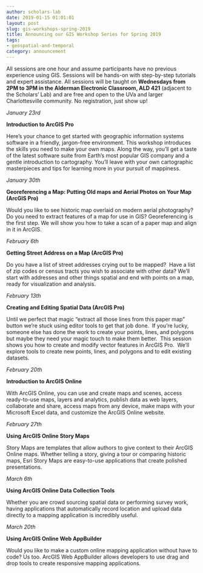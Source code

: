 ```yaml
---
author: scholars-lab
date: 2019-01-15 01:01:01
layout: post
slug: gis-workshops-spring-2019
title: Announcing our GIS Workshop Series for Spring 2019
tags:
- geospatial-and-temporal
category: announcement
---
```


All sessions are one hour and assume participants have no previous experience using GIS.  Sessions will be hands-on with step-by-step tutorials and expert assistance.  All sessions will be taught on **Wednesdays from 2PM to 3PM in the Alderman Electronic Classroom, ALD 421** (adjacent to the Scholars’ Lab) and are free and open to the UVa and larger Charlottesville community.  No registration, just show up!

*January 23rd*  

**Introduction to ArcGIS Pro**  

Here’s your chance to get started with geographic information systems software in a friendly, jargon-free environment.  This workshop introduces the skills you need to make your own maps.  Along the way, you’ll get a taste of the latest software suite from Earth’s most popular GIS company and a gentle introduction to cartography. You’ll leave with your own cartographic masterpieces and tips for learning more in your pursuit of mappiness.

*January 30th*  

**Georeferencing a Map: Putting Old maps and Aerial Photos on Your Map (ArcGIS Pro)**  

Would you like to see historic map overlaid on modern aerial photography?  Do you need to extract features of a map for use in GIS?  Georeferencing is the first step.  We will show you how to take a scan of a paper map and align in it in ArcGIS.

*February 6th*  

**Getting Street Address on a Map (ArcGIS Pro)**  

Do you have a list of street addresses crying out to be mapped?  Have a list of zip codes or census tracts you wish to associate with other data?  We’ll start with addresses and other things spatial and end with points on a map, ready for visualization and analysis.  

*February 13th*  

**Creating and Editing Spatial Data (ArcGIS Pro)**  

Until we perfect that magic “extract all those lines from this paper map” button we’re stuck using editor tools to get that job done.  If you’re lucky, someone else has done the work to create your points, lines, and polygons but maybe they need your magic touch to make them better.  This session shows you how to create and modify vector features in ArcGIS Pro.  We’ll explore tools to create new points, lines, and polygons and to edit existing datasets. 

*February 20th*  

**Introduction to ArcGIS Online**  

With ArcGIS Online, you can use and create maps and scenes, access ready-to-use maps, layers and analytics, publish data as web layers, collaborate and share, access maps from any device, make maps with your Microsoft Excel data, and customize the ArcGIS Online website.

*February 27th*  

**Using ArcGIS Online Story Maps**  

Story Maps are templates that allow authors to give context to their ArcGIS Online maps.  Whether telling a story, giving a tour or comparing historic maps, Esri Story Maps are easy-to-use applications that create polished presentations.

*March 6th*  

**Using ArcGIS Online Data Collection Tools**  

Whether you are crowd sourcing spatial data or performing survey work, having applications that automatically record location and upload data directly to a mapping application is incredibly useful.  

*March 20th*  

**Using ArcGIS Online Web AppBuilder**  

Would you like to make a custom online mapping application without have to code?  Us too.  ArcGIS Web AppBuilder allows developers to use drag and drop tools to create responsive mapping applications.
